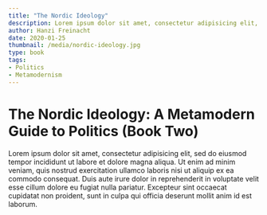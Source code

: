 ```yaml
---
title: "The Nordic Ideology"
description: Lorem ipsum dolor sit amet, consectetur adipisicing elit, sed do eiusmod tempor incididunt ut labore et dolore magna aliqua.
author: Hanzi Freinacht
date: 2020-01-25
thumbnail: /media/nordic-ideology.jpg
type: book
tags:
- Politics
- Metamodernism
---
```


# The Nordic Ideology: A Metamodern Guide to Politics (Book Two)

Lorem ipsum dolor sit amet, consectetur adipisicing elit, sed do eiusmod tempor incididunt ut labore et dolore magna aliqua. Ut enim ad minim veniam, quis nostrud exercitation ullamco laboris nisi ut aliquip ex ea commodo consequat. Duis aute irure dolor in reprehenderit in voluptate velit esse cillum dolore eu fugiat nulla pariatur. Excepteur sint occaecat cupidatat non proident, sunt in culpa qui officia deserunt mollit anim id est laborum.
